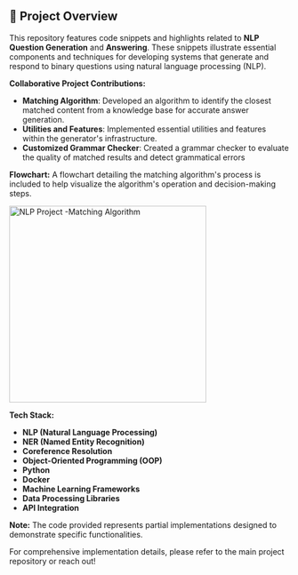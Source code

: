 ## 📁 Project Overview

This repository features code snippets and highlights related to **NLP Question Generation** and **Answering**. These snippets illustrate essential components and techniques for developing systems that generate and respond to binary questions using natural language processing (NLP).

**Collaborative Project Contributions:**

- **Matching Algorithm**: Developed an algorithm to identify the closest matched content from a knowledge base for accurate answer generation.
- **Utilities and Features**: Implemented essential utilities and features within the generator's infrastructure.
- **Customized Grammar Checker**: Created a grammar checker to evaluate the quality of matched results and detect grammatical errors

**Flowchart:** A flowchart detailing the matching algorithm's process is included to help visualize the algorithm's operation and decision-making steps.
  
<img width="354" alt="NLP Project -Matching Algorithm" src="https://github.com/user-attachments/assets/ace40f70-9cc4-42b5-86b7-3491521b42eb">

**Tech Stack:**
- **NLP (Natural Language Processing)**
- **NER (Named Entity Recognition)**
- **Coreference Resolution**
- **Object-Oriented Programming (OOP)**
- **Python**
- **Docker**
- **Machine Learning Frameworks**
- **Data Processing Libraries**
- **API Integration**

**Note:** The code provided represents partial implementations designed to demonstrate specific functionalities.

For comprehensive implementation details, please refer to the main project repository or reach out!



